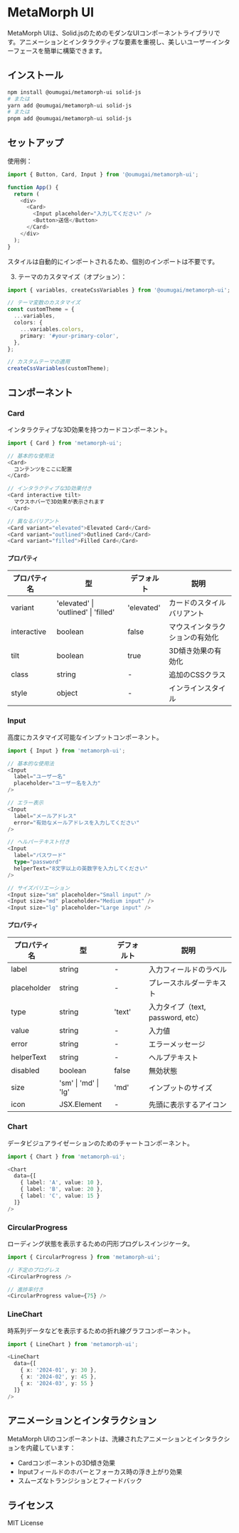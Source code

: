 # MetaMorph UI

MetaMorph UIは、Solid.jsのためのモダンなUIコンポーネントライブラリです。アニメーションとインタラクティブな要素を重視し、美しいユーザーインターフェースを簡単に構築できます。

## インストール

```bash
npm install @oumugai/metamorph-ui solid-js
# または
yarn add @oumugai/metamorph-ui solid-js
# または
pnpm add @oumugai/metamorph-ui solid-js
```

## セットアップ

使用例：
```typescript
import { Button, Card, Input } from '@oumugai/metamorph-ui';

function App() {
  return (
    <div>
      <Card>
        <Input placeholder="入力してください" />
        <Button>送信</Button>
      </Card>
    </div>
  );
}
```

スタイルは自動的にインポートされるため、個別のインポートは不要です。

3. テーマのカスタマイズ（オプション）：
```typescript
import { variables, createCssVariables } from '@oumugai/metamorph-ui';

// テーマ変数のカスタマイズ
const customTheme = {
  ...variables,
  colors: {
    ...variables.colors,
    primary: '#your-primary-color',
  },
};

// カスタムテーマの適用
createCssVariables(customTheme);
```

## コンポーネント

### Card

インタラクティブな3D効果を持つカードコンポーネント。

```typescript
import { Card } from 'metamorph-ui';

// 基本的な使用法
<Card>
  コンテンツをここに配置
</Card>

// インタラクティブな3D効果付き
<Card interactive tilt>
  マウスホバーで3D効果が表示されます
</Card>

// 異なるバリアント
<Card variant="elevated">Elevated Card</Card>
<Card variant="outlined">Outlined Card</Card>
<Card variant="filled">Filled Card</Card>
```

#### プロパティ

| プロパティ名 | 型 | デフォルト | 説明 |
|------------|-----|---------|------|
| variant | 'elevated' \| 'outlined' \| 'filled' | 'elevated' | カードのスタイルバリアント |
| interactive | boolean | false | マウスインタラクションの有効化 |
| tilt | boolean | true | 3D傾き効果の有効化 |
| class | string | - | 追加のCSSクラス |
| style | object | - | インラインスタイル |

### Input

高度にカスタマイズ可能なインプットコンポーネント。

```typescript
import { Input } from 'metamorph-ui';

// 基本的な使用法
<Input 
  label="ユーザー名"
  placeholder="ユーザー名を入力"
/>

// エラー表示
<Input 
  label="メールアドレス"
  error="有効なメールアドレスを入力してください"
/>

// ヘルパーテキスト付き
<Input
  label="パスワード"
  type="password"
  helperText="8文字以上の英数字を入力してください"
/>

// サイズバリエーション
<Input size="sm" placeholder="Small input" />
<Input size="md" placeholder="Medium input" />
<Input size="lg" placeholder="Large input" />
```

#### プロパティ

| プロパティ名 | 型 | デフォルト | 説明 |
|------------|-----|---------|------|
| label | string | - | 入力フィールドのラベル |
| placeholder | string | - | プレースホルダーテキスト |
| type | string | 'text' | 入力タイプ（text, password, etc） |
| value | string | - | 入力値 |
| error | string | - | エラーメッセージ |
| helperText | string | - | ヘルプテキスト |
| disabled | boolean | false | 無効状態 |
| size | 'sm' \| 'md' \| 'lg' | 'md' | インプットのサイズ |
| icon | JSX.Element | - | 先頭に表示するアイコン |

### Chart

データビジュアライゼーションのためのチャートコンポーネント。

```typescript
import { Chart } from 'metamorph-ui';

<Chart
  data={[
    { label: 'A', value: 10 },
    { label: 'B', value: 20 },
    { label: 'C', value: 15 }
  ]}
/>
```

### CircularProgress

ローディング状態を表示するための円形プログレスインジケータ。

```typescript
import { CircularProgress } from 'metamorph-ui';

// 不定のプログレス
<CircularProgress />

// 進捗率付き
<CircularProgress value={75} />
```

### LineChart

時系列データなどを表示するための折れ線グラフコンポーネント。

```typescript
import { LineChart } from 'metamorph-ui';

<LineChart
  data={[
    { x: '2024-01', y: 30 },
    { x: '2024-02', y: 45 },
    { x: '2024-03', y: 55 }
  ]}
/>
```

## アニメーションとインタラクション

MetaMorph UIのコンポーネントは、洗練されたアニメーションとインタラクションを内蔵しています：

- Cardコンポーネントの3D傾き効果
- Inputフィールドのホバーとフォーカス時の浮き上がり効果
- スムーズなトランジションとフィードバック

## ライセンス

MIT License
